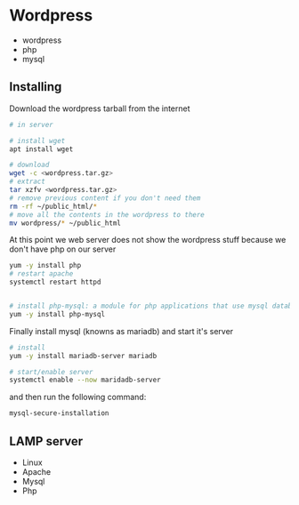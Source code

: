 # Wordpress

- wordpress
- php
- mysql


## Installing


Download the wordpress tarball from the internet

```sh
# in server

# install wget
apt install wget

# download
wget -c <wordpress.tar.gz>
# extract
tar xzfv <wordpress.tar.gz>
# remove previous content if you don't need them
rm -rf ~/public_html/*
# move all the contents in the wordpress to there
mv wordpress/* ~/public_html
```

At this point we web server does not show the wordpress stuff because we don't
have php on our server

```sh
yum -y install php
# restart apache
systemctl restart httpd


# install php-mysql: a module for php applications that use mysql databases
yum -y install php-mysql

```

Finally install mysql (knowns as mariadb) and start it's server

```sh
# install
yum -y install mariadb-server mariadb

# start/enable server
systemctl enable --now maridadb-server
```

and then run the following command:

```sh
mysql-secure-installation
```


## LAMP server

- Linux
- Apache
- Mysql
- Php
